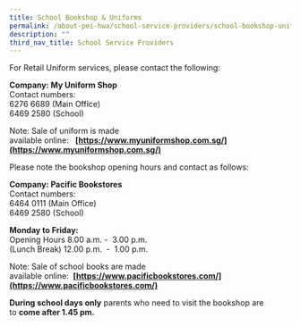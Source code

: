 ```yaml
---
title: School Bookshop & Uniforms
permalink: /about-pei-hwa/school-service-providers/school-bookshop-uniforms/
description: ""
third_nav_title: School Service Providers
---
```

For Retail Uniform services, please contact the following:

**Company: My Uniform Shop** <br>
Contact numbers: <br>
6276 6689 (Main Office)<br>
6469 2580 (School)

Note: Sale of uniform is made available online:   **[https://www.myuniformshop.com.sg/](https://www.myuniformshop.com.sg/)**


Please note the bookshop opening hours and contact as follows:

**Company: Pacific Bookstores** <br>
Contact numbers: <br>
6464 0111 (Main Office)<br>
6469 2580 (School)

**Monday to Friday:** <br>
Opening Hours 8.00 a.m. -  3.00 p.m. <br>
(Lunch Break) 12.00 p.m.  -  1.00 p.m.

Note: Sale of school books are made available online:  **[https://www.pacificbookstores.com/](https://www.pacificbookstores.com/)**

  

**During school days only** parents who need to visit the bookshop are to **come after 1.45 pm.**